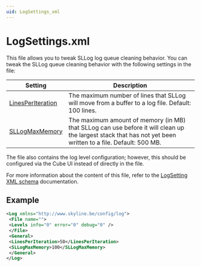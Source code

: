 ```yaml
---
uid: LogSettings_xml
---
```


# LogSettings.xml

This file allows you to tweak SLLog log queue cleaning behavior. You can tweak the SLLog queue cleaning behavior with the following settings in the file:

| Setting           | Description                                                                                                                                              |
|-------------------|----------------------------------------------------------------------------------------------------------------------------------------------------------|
| [LinesPerIteration](xref:Log.General.LinesPerIteration) | The maximum number of lines that SLLog will move from a buffer to a log file. Default: 100 lines.                                                              |
| [SLLogMaxMemory](xref:Log.General.SLLogMaxMemory)    | The maximum amount of memory (in MB) that SLLog can use before it will clean up the largest stack that has not yet been written to a file. Default: 500 MB. |

The file also contains the log level configuration; however, this should be configured via the Cube UI instead of directly in the file.

For more information about the content of this file, refer to the [LogSetting XML schema](xref:SchemaLogSettings) documentation.

## Example

```xml
<Log xmlns="http://www.skyline.be/config/log">
 <File name="">
 <Levels info="0" error="0" debug="0" />
 </File>
 <General>
 <LinesPerIteration>50</LinesPerIteration>
 <SLLogMaxMemory>100</SLLogMaxMemory>
 </General>
</Log>
```

